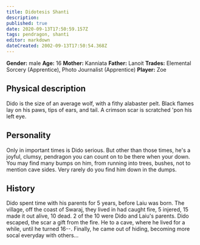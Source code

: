 ```yaml
---
title: Didotesis Shanti
description: 
published: true
date: 2020-09-13T17:50:59.157Z
tags: pendragon, shanti
editor: markdown
dateCreated: 2002-09-13T17:50:54.368Z
---
```


**Gender:** male
**Age:** 16
**Mother:** Kanniata
**Father:** Lanoit
**Trades:** Elemental Sorcery (Apprentice), Photo Journalist (Apprentice)
**Player:** Zoe

## Physical description

Dido is the size of an average wolf, with a fithy alabaster pelt. Black flames lay on his paws, tips of ears, and tail. A crimson scar is scratched 'pon his left eye.

## Personality

Only in important times is Dido serious. But other than those times, he's a joyful, clumsy, pendragon you can count on to be there when your down. You may find many bumps on him, from running into trees, bushes, not to mention cave sides. Very rarely do you find him down in the dumps.

## History

Dido spent time with his parents for 5 years, before Laiu was born. The village, off the coast of Swaraj,  they lived in had caught fire, 5 injered, 15 made it out alive, 10 dead. 2 of the 10 were Dido and Laiu's parents. Dido escaped, the scar a gift from the fire. He to a cave, where he lived for a while, until he turned 16--. Finally, he came out of hiding, becoming more socal everyday with others...